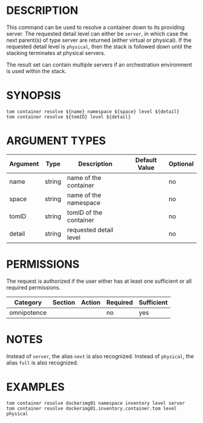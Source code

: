 # DESCRIPTION

This command can be used to resolve a container down to its
providing server. The requested detail level can either be `server`, in
which case the next parent(s) of type server are returned (either virtual or
physical). If the requested detail level is `physical`, then the stack
is followed down until the stacking terminates at physical servers.

The result set can contain multiple servers if an orchestration
environment is used within the stack.

# SYNOPSIS

```
tom container resolve ${name} namespace ${space} level ${detail}
tom container resolve ${tomID} level ${detail}
```

# ARGUMENT TYPES

Argument | Type | Description | Default Value | Optional
 ------- | ---- | ----------- | ------------- | --------
name | string | name of the container | | no
space | string | name of the namespace | | no
tomID | string | tomID of the container | | no
detail | string | requested detail level | | no

# PERMISSIONS

The request is authorized if the user either has at least one
sufficient or all required permissions.

Category | Section | Action | Required | Sufficient
 ------- | ------- | ------ | -------- | ----------
omnipotence | | | no | yes

# NOTES

Instead of `server`, the alias `next` is also recognized. Instead of
`physical`, the alias `full` is also recognized.

# EXAMPLES

```
tom container resolve dockerimg01 namespace inventory level server
tom container resolve dockerimg01.inventory.container.tom level physical
```

